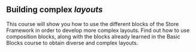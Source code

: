## Building complex _layouts_

This course will show you how to use the different blocks of the Store Framework in order to develop more complex layouts. Find out how to use composition blocks, along with the blocks already learned in the Basic Blocks course to obtain diverse and complex layouts.